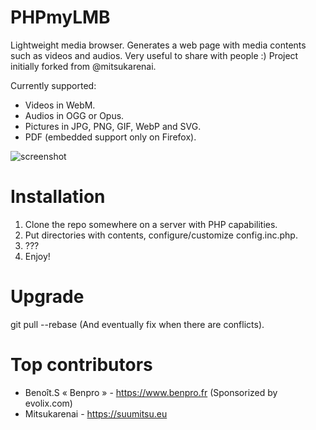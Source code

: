 PHPmyLMB
==========

Lightweight media browser.  Generates a web page with media contents such as
videos and audios.  Very useful to share with people :)
Project initially forked from @mitsukarenai.

Currently supported:

 - Videos in WebM.
 - Audios in OGG or Opus.
 - Pictures in JPG, PNG, GIF, WebP and SVG.
 - PDF (embedded support only on Firefox).

![screenshot](https://www.benpro.fr/media/Screenshots/phpmylmb.png)

Installation
============

1. Clone the repo somewhere on a server with PHP capabilities.
2. Put directories with contents, configure/customize config.inc.php.
3. ???
4. Enjoy!

Upgrade
=======

git pull --rebase (And eventually fix when there are conflicts).

Top contributors
============

 - Benoît.S « Benpro » - https://www.benpro.fr (Sponsorized by evolix.com)
 - Mitsukarenai - https://suumitsu.eu